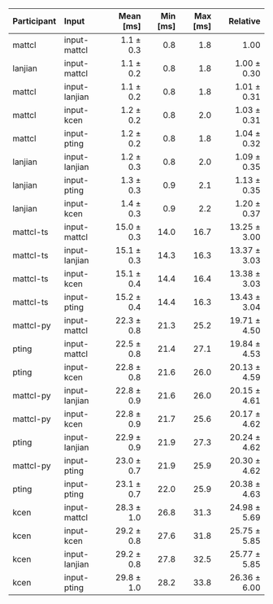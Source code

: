 | Participant | Input | Mean [ms] | Min [ms] | Max [ms] | Relative |
|:---|:---|---:|---:|---:|---:|
| mattcl | input-mattcl | 1.1 ± 0.3 | 0.8 | 1.8 | 1.00 |
| lanjian | input-mattcl | 1.1 ± 0.2 | 0.8 | 1.8 | 1.00 ± 0.30 |
| mattcl | input-lanjian | 1.1 ± 0.2 | 0.8 | 1.8 | 1.01 ± 0.31 |
| mattcl | input-kcen | 1.2 ± 0.2 | 0.8 | 2.0 | 1.03 ± 0.31 |
| mattcl | input-pting | 1.2 ± 0.2 | 0.8 | 1.8 | 1.04 ± 0.32 |
| lanjian | input-lanjian | 1.2 ± 0.3 | 0.8 | 2.0 | 1.09 ± 0.35 |
| lanjian | input-pting | 1.3 ± 0.3 | 0.9 | 2.1 | 1.13 ± 0.35 |
| lanjian | input-kcen | 1.4 ± 0.3 | 0.9 | 2.2 | 1.20 ± 0.37 |
| mattcl-ts | input-mattcl | 15.0 ± 0.3 | 14.0 | 16.7 | 13.25 ± 3.00 |
| mattcl-ts | input-lanjian | 15.1 ± 0.3 | 14.3 | 16.3 | 13.37 ± 3.03 |
| mattcl-ts | input-kcen | 15.1 ± 0.4 | 14.4 | 16.4 | 13.38 ± 3.03 |
| mattcl-ts | input-pting | 15.2 ± 0.4 | 14.4 | 16.3 | 13.43 ± 3.04 |
| mattcl-py | input-mattcl | 22.3 ± 0.8 | 21.3 | 25.2 | 19.71 ± 4.50 |
| pting | input-mattcl | 22.5 ± 0.8 | 21.4 | 27.1 | 19.84 ± 4.53 |
| pting | input-kcen | 22.8 ± 0.8 | 21.6 | 26.0 | 20.13 ± 4.59 |
| mattcl-py | input-lanjian | 22.8 ± 0.9 | 21.6 | 26.0 | 20.15 ± 4.61 |
| mattcl-py | input-kcen | 22.8 ± 0.9 | 21.7 | 25.6 | 20.17 ± 4.62 |
| pting | input-lanjian | 22.9 ± 0.9 | 21.9 | 27.3 | 20.24 ± 4.62 |
| mattcl-py | input-pting | 23.0 ± 0.7 | 21.9 | 25.9 | 20.30 ± 4.62 |
| pting | input-pting | 23.1 ± 0.7 | 22.0 | 25.9 | 20.38 ± 4.63 |
| kcen | input-mattcl | 28.3 ± 1.0 | 26.8 | 31.3 | 24.98 ± 5.69 |
| kcen | input-kcen | 29.2 ± 0.8 | 27.6 | 31.8 | 25.75 ± 5.85 |
| kcen | input-lanjian | 29.2 ± 0.8 | 27.8 | 32.5 | 25.77 ± 5.85 |
| kcen | input-pting | 29.8 ± 1.0 | 28.2 | 33.8 | 26.36 ± 6.00 |
